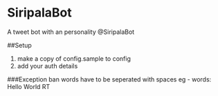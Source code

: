 SiripalaBot
===========

A tweet bot with an personality @SiripalaBot

##Setup
1. make a copy of config.sample to config
2. add your auth details

###Exception
ban words have to be seperated with spaces eg - words: Hello World RT
